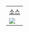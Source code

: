 <table>
   <tr>
   <td align="center"><a href="https://github.com/sey2/IOT/blob/master/Arduino/src/pull_down.ino">소스 </a></td>  </tr>
  <tr>
    <td><img  src="https://user-images.githubusercontent.com/54762273/158353699-8fccebb5-0964-448c-97de-17ef3abcb337.gif"></td>
  </tr>
</table>
